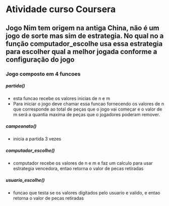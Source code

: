 # Atividade curso Coursera
## Jogo Nim tem origem na antiga China, não é um jogo de sorte mas sim de estrategia. No qual no a função computador_escolhe usa essa estrategia para escolher qual a melhor jogada conforme a configuração do jogo

### Jogo composto em 4 funcoes

##### partida()
* esta funcao recebe os valores inicias de n e m
* Para iniciar o jogo deve chamar essa funcao fornecendo os valores de n que corresponde ao total de peças que o jogo vai começar e o valor de m será a quantia maxima de peças que o jogadores poderam remover.

##### campeonato()
* inicia a partida 3 vezes
##### computador_escolhe()
* computador recebe os valores de n e m e faz um calculo para usar estrategia vencedora, entao retorna o valor de pecas retiradas
##### usuario_escolhe()
* funcao que testa se os valores digitados pelo usuario e valido, e entao retorna o valor de pecas retiradas

